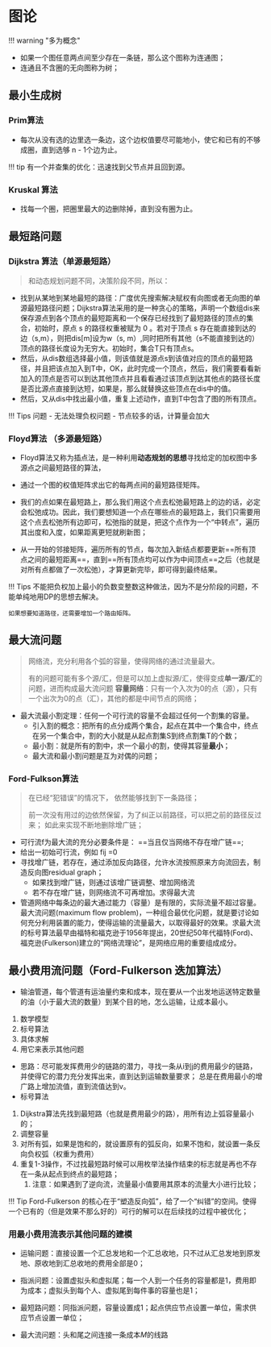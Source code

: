 # 图论

!!! warning "多为概念"

- 如果一个图任意两点间至少存在一条链，那么这个图称为连通图；
- 连通且不含圈的无向图称为树；

## 最小生成树

### Prim算法

- 每次从没有选的边里选一条边，这个边权值要尽可能地小，使它和已有的不够成圈，直到选够 n - 1个边为止。

!!! tip
    有一个并查集的优化：迅速找到父节点并且回到源。


### Kruskal 算法

- 找每一个圈，把圈里最大的边删除掉，直到没有圈为止。

## 最短路问题




### Dijkstra 算法（单源最短路）

> 和动态规划问题不同，决策阶段不同，所以：

- 找到从某地到某地最短的路径：广度优先搜索解决赋权有向图或者无向图的单源最短路径问题；Dijkstra算法采用的是一种贪心的策略，声明一个数组dis来保存源点到各个顶点的最短距离和一个保存已经找到了最短路径的顶点的集合，初始时，原点 s 的路径权重被赋为 0 。若对于顶点 s 存在能直接到达的边（s,m），则把dis[m]设为w（s, m）,同时把所有其他（s不能直接到达的）顶点的路径长度设为无穷大。初始时，集合T只有顶点s。 
- 然后，从dis数组选择最小值，则该值就是源点s到该值对应的顶点的最短路径，并且把该点加入到T中，OK，此时完成一个顶点，然后，我们需要看看新加入的顶点是否可以到达其他顶点并且看看通过该顶点到达其他点的路径长度是否比源点直接到达短，如果是，那么就替换这些顶点在dis中的值。 
- 然后，又从dis中找出最小值，重复上述动作，直到T中包含了图的所有顶点。

!!! Tips 问题
    - 无法处理负权问题
    - 节点较多的话，计算量会加大


### Floyd算法 （多源最短路）

- Floyd算法又称为插点法，是一种利用**动态规划的思想**寻找给定的加权图中多源点之间最短路径的算法，

- 通过一个图的权值矩阵求出它的每两点间的最短路径矩阵。
- 我们的点如果在最短路上，那么我们用这个点去松弛最短路上的边的话，必定会松弛成功。因此，我们要想知道一个点在哪些点的最短路上，我们只需要用这个点去松弛所有边即可，松弛指的就是，把这个点作为一个“中转点”，遍历其出度和入度，如果距离更短就刷新图；
- 从一开始的邻接矩阵，遍历所有的节点，每次加入新结点都要更新==所有顶点之间的最短距离==，直到==所有顶点均可以作为中间顶点==之后（也就是对所有点都做了一次松弛），才算更新完毕，即可得到最终结果。


!!! Tips
    不能把负权加上最小的负数变整数这种做法，因为不是分阶段的问题，不能单纯地用DP的思想去解决。

    如果想要知道路径，还需要增加一个路由矩阵。

## 最大流问题

> 网络流，充分利用各个弧的容量，使得网络的通过流量最大。
>
> 有的问题可能有多个源/汇，但是可以加上虚拟源/汇，使得变成**单一源/汇**的问题，进而构成最大流问题
> **容量网络**：只有一个入次为0的点（源），只有一个出次为0的点（汇），其他的都是中间节点的网络；

- 最大流最小割定理：任何一个可行流的容量不会超过任何一个割集的容量。
    - 引入割的概念：把所有的点分成两个集合，起点在其中一个集合中，终点在另一个集合中，割的大小就是从起点割集S到终点割集T的个数；
    - 最小割：就是所有的割中，求一个最小的割，使得其容量**最小**；
    - 最大流和最小割问题是互为对偶的问题；

### Ford-Fulkson算法

> 在已经“犯错误”的情况下， 依然能够找到下一条路径；
>
> 前一次没有用过的边依然保留，为了纠正以前路径，可以把之前的路径反过来；
> 如此来实现不断地删除增广链；
> 
- 可行流f为最大流的充分必要条件是： ==当且仅当网络不存在增广链==;
- 给出一初始可行流，例如 fij =0
-  寻找增广链，若存在，通过添加反向路径，允许水流按照原来方向流回去，制造反向图residual graph；
      - 如果找到增广链，则通过该增广链调整、增加网络流
      - 若不存在增广链，则网络流不可再增加。求得最大流
- 管道网络中每条边的最大通过能力（容量）是有限的，实际流量不超过容量。最大流问题(maximum flow problem)，一种组合最优化问题，就是要讨论如何充分利用装置的能力，使得运输的流量最大，以取得最好的效果。求最大流的标号算法最早由福特和福克逊于1956年提出，20世纪50年代福特(Ford)、福克逊(Fulkerson)建立的“网络流理论”，是网络应用的重要组成成分。

## 最小费用流问题（Ford-Fulkerson 迭加算法）

- 输油管道，每个管道有运油量约束和成本，现在要从一个出发地运送特定数量的油（小于最大流的数量）到某个目的地，怎么运输，让成本最小。

1. 数学模型
2. 标号算法
3. 具体求解
4. 用它来表示其他问题

- 思路：尽可能发挥费用少的链路的潜力，寻找一条从i到j的费用最少的链路，并使得它的潜力充分发挥出来，直到达到运输数量要求； 总是在费用最小的增广路上增加流值，直到流值达到v。
- 标号算法
1. Dijkstra算法先找到最短路（也就是费用最少的路），用所有边上弧容量最小的；
2. 调整容量
3. 对所有弧，如果是饱和的，就设置原有的弧反向，如果不饱和，就设置一条反向负权弧（权重为费用）
4. 重复1-3操作，不过找最短路时候可以用枚举法操作结束的标志就是再也不存在一条从起点到终点的最短路；
      1. 注意：如果遇到了逆向流，流量最小值要用其原本的流量大小进行比较；

!!! Tip
    Ford-Fulkerson 的核心在于“塑造反向弧”，给了一个“纠错”的空间。使得一个已有的（但是效果不那么好的）可行的解可以在后续找的过程中被优化；

### 用最小费用流表示其他问题的建模

- 运输问题：直接设置一个汇总发地和一个汇总收地，只不过从汇总发地到原发地、原收地到汇总收地的费用全部是0；
  
- 指派问题：设置虚拟头和虚拟尾；每一个人到一个任务的容量都是1，费用即为成本；虚拟头到每个人、虚拟尾到每件事的容量也是1；

- 最短路问题：同指派问题，容量设置成1；起点供应节点设置一单位，需求供应节点设置一单位；
- 最大流问题：头和尾之间连接一条成本$M$的线路

